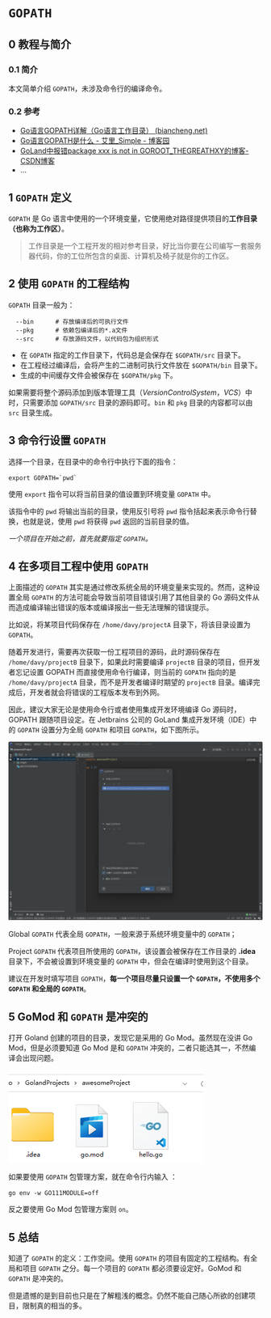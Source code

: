 # `GOPATH`

## 0 教程与简介

### 0.1 简介

本文简单介绍 `GOPATH`，未涉及命令行的编译命令。

### 0.2 参考

- [Go语言GOPATH详解（Go语言工作目录） (biancheng.net)](http://c.biancheng.net/view/88.html)
- [Go语言GOPATH是什么 - 艾里_Simple - 博客园](https://www.cnblogs.com/ailiailan/p/13454139.html)
- [GoLand中报错package xxx is not in GOROOT_THEGREATHXY的博客-CSDN博客](https://blog.csdn.net/THEGREATHXY/article/details/109337283)
- ...

## 1 `GOPATH` 定义

`GOPATH` 是 Go 语言中使用的一个环境变量，它使用绝对路径提供项目的**工作目录（**也称为**工作区）**。

> 工作目录是一个工程开发的相对参考目录，好比当你要在公司编写一套服务器代码，你的工位所包含的桌面、计算机及椅子就是你的工作区。

## 2 使用 `GOPATH` 的工程结构

`GOPATH` 目录一般为：

```shell
  --bin      # 存放编译后的可执行文件
  --pkg      # 依赖包编译后的*.a文件
  --src      # 存放源码文件，以代码包为组织形式
```

- 在 `GOPATH` 指定的工作目录下，代码总是会保存在 `$GOPATH/src` 目录下。
- 在工程经过编译后，会将产生的二进制可执行文件放在 `$GOPATH/bin` 目录下。
- 生成的中间缓存文件会被保存在 `$GOPATH/pkg` 下。

如果需要将整个源码添加到版本管理工具（*VersionControlSystem*，*VCS*）中时，只需要添加 `GOPATH/src` 目录的源码即可。`bin` 和 `pkg` 目录的内容都可以由 `src` 目录生成。

## 3 命令行设置 `GOPATH`

选择一个目录，在目录中的命令行中执行下面的指令：

```shell
export GOPATH=`pwd`
```

使用 `export` 指令可以将当前目录的值设置到环境变量 `GOPATH` 中。

该指令中的 `pwd` 将输出当前的目录，使用反引号将 `pwd` 指令括起来表示命令行替换，也就是说，使用 `pwd` 将获得 `pwd` 返回的当前目录的值。

*一个项目在开始之前，首先就要指定 `GOPATH`。*

## 4 在多项目工程中使用 `GOPATH`

上面描述的 `GOPATH` 其实是通过修改系统全局的环境变量来实现的。然而，这种设置全局 `GOPATH` 的方法可能会导致当前项目错误引用了其他目录的 Go 源码文件从而造成编译输出错误的版本或编译报出一些无法理解的错误提示。

比如说，将某项目代码保存在 `/home/davy/projectA` 目录下，将该目录设置为 `GOPATH`。

随着开发进行，需要再次获取一份工程项目的源码，此时源码保存在 `/home/davy/projectB` 目录下，如果此时需要编译 `projectB` 目录的项目，但开发者忘记设置 GOPATH 而直接使用命令行编译，则当前的 `GOPATH` 指向的是 `/home/davy/projectA` 目录，而不是开发者编译时期望的 `projectB` 目录。编译完成后，开发者就会将错误的工程版本发布到外网。

因此，建议大家无论是使用命令行或者使用集成开发环境编译 Go 源码时，GOPATH 跟随项目设定。在 Jetbrains 公司的 GoLand 集成开发环境（IDE）中的 `GOPATH` 设置分为全局 `GOPATH` 和项目 `GOPATH`，如下图所示。

![Goland][Goland]

Global `GOPATH` 代表全局 `GOPATH`，一般来源于系统环境变量中的 `GOPATH`；

Project `GOPATH` 代表项目所使用的 `GOPATH`，该设置会被保存在工作目录的 **.idea** 目录下，不会被设置到环境变量的 `GOPATH` 中，但会在编译时使用到这个目录。

建议在开发时填写项目 `GOPATH`，**每一个项目尽量只设置一个 `GOPATH`，不使用多个 `GOPATH` 和全局的 `GOPATH`**。

## 5 GoMod 和 `GOPATH` 是冲突的

打开 Goland 创建的项目的目录，发现它是采用的 Go Mod。虽然现在没讲 Go Mod，但是必须要知道 Go Mod 是和 `GOPATH` 冲突的，二者只能选其一，不然编译会出现问题。

![Goland_gomod][Goland_gomod]

如果要使用 `GOPATH` 包管理方案，就在命令行内输入 ：

```shell
go env -w GO111MODULE=off
```

反之要使用 Go Mod 包管理方案则 `on`。

## 5 总结

知道了 `GOPATH` 的定义：工作空间。使用 `GOPATH` 的项目有固定的工程结构。有全局和项目 `GOPATH` 之分。每一个项目的 `GOPATH` 都必须要设定好。GoMod 和 `GOPATH` 是冲突的。

但是遗憾的是到目前也只是在了解粗浅的概念。仍然不能自己随心所欲的创建项目，限制真的相当的多。

<!-- 图片 -->

[Goland]:../.assets/Goland.png
[Goland]:https://typora-1304621073.cos.ap-guangzhou.myqcloud.com/typora/Goland.png

[Goland_gomod]:../.assets/Goland_gomod.png
[Goland_gomod]:https://typora-1304621073.cos.ap-guangzhou.myqcloud.com/typora/Goland_gomod.png
